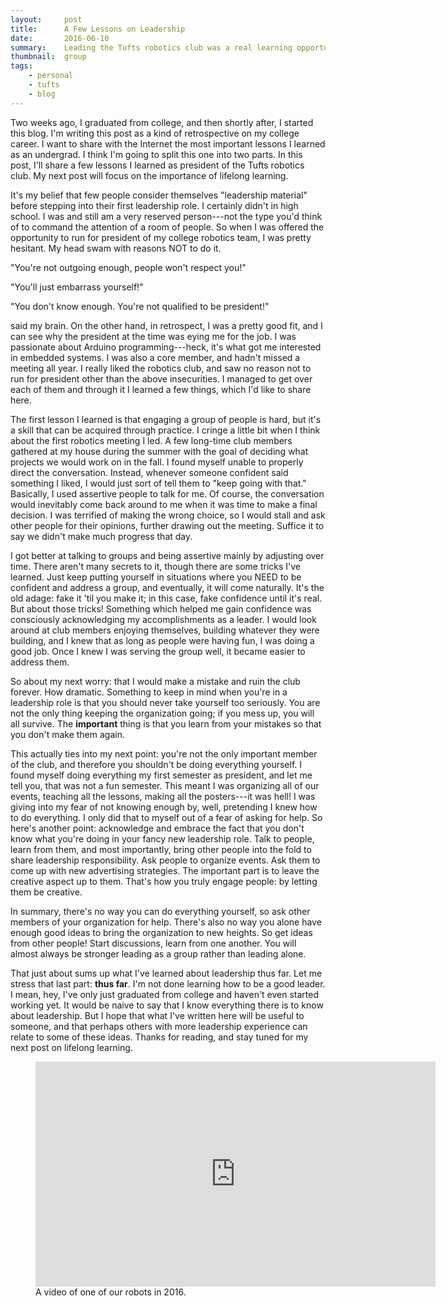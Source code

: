 ```yaml
---
layout:     post
title:      A Few Lessons on Leadership
date:       2016-06-10
summary:    Leading the Tufts robotics club was a real learning opportunity. 
thumbnail:  group
tags:
    - personal
    - tufts
    - blog
---
```


Two weeks ago, I graduated from college, and then shortly after, I started this blog. I'm writing this post as a kind of retrospective on my college career. I want to share with the Internet the most important lessons I learned as an undergrad. I think I'm going to split this one into two parts. In this post, I'll share a few lessons I learned as president of the Tufts robotics club. My next post will focus on the importance of lifelong learning.

It's my belief that few people consider themselves "leadership material" before stepping into their first leadership role. I certainly didn't in high school. I was and still am a very reserved person---not the type you'd think of to command the attention of a room of people. So when I was offered the opportunity to run for president of my college robotics team, I was pretty hesitant. My head swam with reasons NOT to do it.

"You're not outgoing enough, people won't respect you!"

"You'll just embarrass yourself!"

"You don't know enough. You're not qualified to be president!"

said my brain. On the other hand, in retrospect, I was a pretty good fit, and I can see why the president at the time was eying me for the job. I was passionate about Arduino programming---heck, it's what got me interested in embedded systems. I was also a core member, and hadn't missed a meeting all year. I really liked the robotics club, and saw no reason not to run for president other than the above insecurities. I managed to get over each of them and through it I
learned a few things, which I'd like to share here.

The first lesson I learned is that engaging a group of people is hard, but it's a skill that can be acquired through practice. I cringe a little bit when I think about the first robotics meeting I led. A few long-time club members gathered at my house during the summer with the goal of deciding what projects we would work on in the fall. I found myself unable to properly direct the conversation. Instead, whenever someone confident said something I liked, I would just sort of tell
them to "keep going with that." Basically, I used assertive people to talk for me. Of course, the conversation would inevitably come back around to me when it was time to make a final decision. I was terrified of making the wrong choice, so I would stall and ask other people for their opinions, further drawing out the meeting. Suffice it to say we didn't make much progress that day.

I got better at talking to groups and being assertive mainly by adjusting over time. There aren't many secrets to it, though there are some tricks I've learned. Just keep putting yourself in situations where you NEED to be confident and address a group, and eventually, it will come naturally. It's the old adage: fake it 'til you make it; in this case, fake confidence until it's real. But about those tricks! Something which helped me gain confidence was consciously acknowledging
my accomplishments as a leader. I would look around at club members enjoying themselves, building whatever they were building, and I knew that as long as people were having fun, I was doing a good job. Once I knew I was serving the group well, it became easier to address them.

So about my next worry: that I would make a mistake and ruin the club forever. How dramatic. Something to keep in mind when you're in a leadership role is that you should never take yourself too seriously. You are not the only thing keeping the organization going; if you mess up, you will all survive. The **important** thing is that you learn from your mistakes so that you don't make them again.

This actually ties into my next point: you're not the only important member of the club, and therefore you shouldn't be doing everything yourself. I found myself doing everything my first semester as president, and let me tell you, that was not a fun semester. This meant I was organizing all of our events, teaching all the lessons, making all the posters---it was hell! I was giving into my fear of not knowing enough by, well, pretending I knew how to do everything. I only did that to myself out of a fear of asking for help. So here's another
point: acknowledge and embrace the fact that you don't know what you're doing in your fancy new leadership role. Talk to people, learn from them, and most importantly, bring other people into the fold to share leadership responsibility. Ask people to organize events. Ask them to come up with new advertising strategies. The important part is to leave the creative aspect up to them. That's how you truly engage people: by letting them be creative.

In summary, there's no way you can do everything yourself, so ask other members of your organization for help. There's also no way you alone have enough good ideas to bring the organization to new heights. So get ideas from other
people! Start discussions, learn from one another. You will almost always be stronger leading as a group rather than leading alone.

That just about sums up what I've learned about leadership thus far. Let me stress that last part: **thus far**. I'm not done learning how to be a good leader. I mean, hey, I've only just graduated from college and haven't even started working yet. It would be naive to say that I know everything there is to know about leadership. But I hope that what I've written here will be useful to someone, and that perhaps others with more leadership experience can relate to some of these
ideas. Thanks for reading, and stay tuned for my next post on lifelong learning.

<figure>
    <iframe width="640" height="360" src="https://www.youtube.com/embed/HwJ5wNpeIzc" frameborder="0" allowfullscreen></iframe>
<figcaption>A video of one of our robots in 2016.</figcaption>
</figure>
